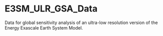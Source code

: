 # E3SM_ULR_GSA_Data
Data for global sensitivity analysis of an ultra-low resolution version of the Energy Exascale Earth System Model.
